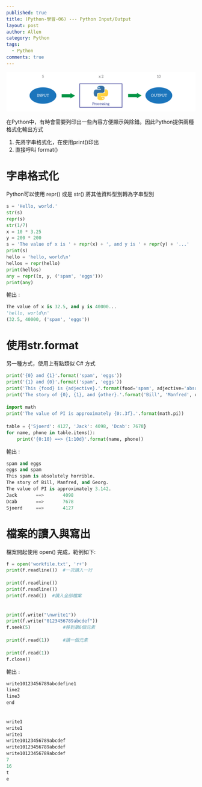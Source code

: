 ```yaml
---
published: true
title: (Python-學習-06) --- Python Input/Output
layout: post
author: Allen
category: Python
tags: 
  - Python
comments: true
---
```


![book](/images/blog/20180505/20180505-000.png)


在Python中，有時會需要列印出一些內容方便顯示與除錯。因此Python提供兩種格式化輸出方式
1. 先將字串格式化，在使用print()印出
2. 直接呼叫 format()

# 字串格式化
Python可以使用 repr() 或是 str() 將其他資料型別轉為字串型別
```python
s = 'Hello, world.'
str(s)
repr(s)
str(1/7)
x = 10 * 3.25
y = 200 * 200
s = 'The value of x is ' + repr(x) + ', and y is ' + repr(y) + '...'
print(s)
hello = 'hello, world\n'
hellos = repr(hello)
print(hellos)
any = repr((x, y, ('spam', 'eggs')))
print(any)
```
輸出 :
```python
The value of x is 32.5, and y is 40000...
'hello, world\n'
(32.5, 40000, ('spam', 'eggs'))
```

# 使用str.format
另一種方式，使用上有點類似 C# 方式
```python
print('{0} and {1}'.format('spam', 'eggs'))
print('{1} and {0}'.format('spam', 'eggs'))
print('This {food} is {adjective}.'.format(food='spam', adjective='absolutely horrible'))
print('The story of {0}, {1}, and {other}.'.format('Bill', 'Manfred', other='Georg'))

import math
print('The value of PI is approximately {0:.3f}.'.format(math.pi))

table = {'Sjoerd': 4127, 'Jack': 4098, 'Dcab': 7678}
for name, phone in table.items():
    print('{0:10} ==> {1:10d}'.format(name, phone))
```
輸出 :
```python
spam and eggs
eggs and spam
This spam is absolutely horrible.
The story of Bill, Manfred, and Georg.
The value of PI is approximately 3.142.
Jack       ==>       4098
Dcab       ==>       7678
Sjoerd     ==>       4127
```

# 檔案的讀入與寫出
檔案開起使用 open() 完成，範例如下:
```python
f = open('workfile.txt', 'r+')
print(f.readline())  #一次讀入一行

print(f.readline())
print(f.readline())
print(f.read())  #讀入全部檔案


print(f.write("\nwrite1"))
print(f.write("0123456789abcdef"))
f.seek(5)            #移到第6個元素

print(f.read(1))     #讀一個元素

print(f.read(1))
f.close()
```
輸出 :
```python
write10123456789abcdefine1
line2
line3
end


write1
write1
write1
write10123456789abcdef
write10123456789abcdef
write10123456789abcdef
7
16
t
e
```

